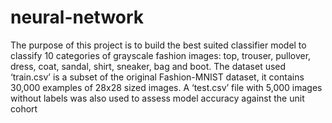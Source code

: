 # neural-network
The purpose of this project is to build the best suited classifier model to classify 10 categories of grayscale fashion images: 
top, trouser, pullover, dress, coat, sandal, shirt, sneaker, bag and boot. The dataset used ‘train.csv’ is a subset of the 
original Fashion-MNIST dataset, it contains 30,000 examples of 28x28 sized images.
A ‘test.csv’ file with 5,000 images without labels was also used to assess model accuracy against the unit cohort

